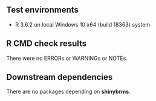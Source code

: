 ## Test environments

* R 3.6.2 on local Windows 10 x64 (build 18363) system

## R CMD check results

There were no ERRORs or WARNINGs or NOTEs.

## Downstream dependencies

There are no packages depending on **shinybrms**.

